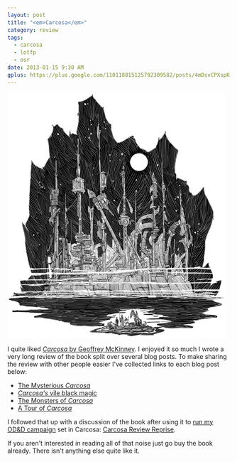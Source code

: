 ```yaml
---
layout: post
title: "<em>Carcosa</em>"
category: review
tags:
  - carcosa
  - lotfp
  - osr
date: 2013-01-15 9:30 AM
gplus: https://plus.google.com/110118815125792309582/posts/4mDsvCPXspK
---
```


<img src="/assets/img/city-of-carcosa.jpg" width="492px" style="margin:0 auto">

I quite liked [_Carcosa_ by Geoffrey McKinney][carcosa]. I enjoyed it so much I wrote a very long review of the book split over several blog posts. To make sharing the review with other people easier I've collected links to each blog post below:

 * [The Mysterious _Carcosa_][1]
 * [_Carcosa's_ vile black magic][2]
 * [The Monsters of _Carcosa_][3]
 * [A Tour of _Carcosa_][4]

I followed that up with a discussion of the book after using it to [run my OD&D campaign][5] set in Carcosa: [Carcosa Review Reprise][6].

If you aren't interested in reading all of that noise just go buy the book already. There isn't anything else quite like it.


[carcosa]: http://www.lotfp.com/RPG/products/carcosa
[1]: /review/carcosa-i/
[2]: /review/carcosa-ii/
[3]: /review/carcosa-iii/
[4]: /review/carcosa-iv/
[5]: /masters-of-carcosa/
[6]: /review/carcosa-review-reprise/
